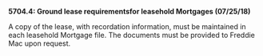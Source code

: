 **5704.4: Ground lease requirementsfor leasehold Mortgages (07/25/18)**

A copy of the lease, with recordation information, must be maintained in
each leasehold Mortgage file. The documents must be provided to Freddie
Mac upon request.